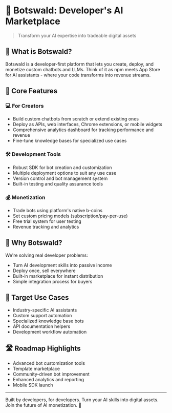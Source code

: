 # 🤖 Botswald: Developer's AI Marketplace
> Transform your AI expertise into tradeable digital assets

## 🎯 What is Botswald?
Botswald is a developer-first platform that lets you create, deploy, and monetize custom chatbots and LLMs. Think of it as npm meets App Store for AI assistants - where your code transforms into revenue streams.

## 🚀 Core Features

### 💻 For Creators
- Build custom chatbots from scratch or extend existing ones
- Deploy as APIs, web interfaces, Chrome extensions, or mobile widgets
- Comprehensive analytics dashboard for tracking performance and revenue
- Fine-tune knowledge bases for specialized use cases

### 🛠️ Development Tools
- Robust SDK for bot creation and customization
- Multiple deployment options to suit any use case
- Version control and bot management system
- Built-in testing and quality assurance tools

### 💰 Monetization
- Trade bots using platform's native b-coins
- Set custom pricing models (subscription/pay-per-use)
- Free trial system for user testing
- Revenue tracking and analytics

## 🔮 Why Botswald?
We're solving real developer problems:
- Turn AI development skills into passive income
- Deploy once, sell everywhere
- Built-in marketplace for instant distribution
- Simple integration process for buyers

## 🎯 Target Use Cases
- Industry-specific AI assistants
- Custom support automation
- Specialized knowledge base bots
- API documentation helpers
- Development workflow automation

## 🛣️ Roadmap Highlights
- Advanced bot customization tools
- Template marketplace
- Community-driven bot improvement
- Enhanced analytics and reporting
- Mobile SDK launch

---
Built by developers, for developers. Turn your AI skills into digital assets. Join the future of AI monetization. 🚀
